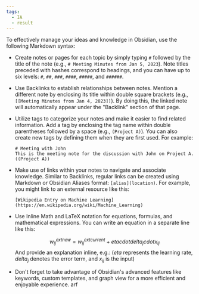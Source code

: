 ```yaml
---
tags:
  - IA
  - result
---
```

 To effectively manage your ideas and knowledge in Obsidian, use the following Markdown syntax:

- Create notes or pages for each topic by simply typing `#` followed by the title of the note (e.g., `# Meeting Minutes from Jan 5, 2023`). Note titles preceded with hashes correspond to headings, and you can have up to six levels: `#`, `##`, `###`, `####`, `#####`, and `######`.

- Use Backlinks to establish relationships between notes. Mention a different note by enclosing its title within double square brackets (e.g., `[[Meeting Minutes from Jan 4, 2023]]`). By doing this, the linked note will automatically appear under the "Backlink" section of that page.

- Utilize tags to categorize your notes and make it easier to find related information. Add a tag by enclosing the tag name within double parentheses followed by a space (e.g., `(Project A)`). You can also create new tags by defining them when they are first used. For example:

  ```
  # Meeting with John
  This is the meeting note for the discussion with John on Project A. ((Project A))
  ```

- Make use of links within your notes to navigate and associate knowledge. Similar to Backlinks, regular links can be created using Markdown or Obsidian Aliases format: `[alias](location)`. For example, you might link to an external resource like this:

  ```
  [Wikipedia Entry on Machine Learning](https://en.wikipedia.org/wiki/Machine_Learning)
  ```

- Use Inline Math and LaTeX notation for equations, formulas, and mathematical expressions. You can write an equation in a separate line like this:

  $$w_{ij}^{ext{new}} = w_{ij}^{ext{current}} + etacdotdelta_jcdot x_{ij}$$
  And provide an explanation inline, e.g.: ($eta$ represents the learning rate, $delta_j$ denotes the error term, and $x_{ij}$ is the input)

- Don't forget to take advantage of Obsidian's advanced features like keywords, custom templates, and graph view for a more efficient and enjoyable experience.
arf
